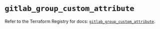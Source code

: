 # `gitlab_group_custom_attribute`

Refer to the Terraform Registry for docs: [`gitlab_group_custom_attribute`](https://registry.terraform.io/providers/gitlabhq/gitlab/18.2.0/docs/resources/group_custom_attribute).
